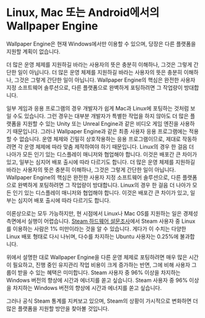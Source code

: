 # Linux, Mac 또는 Android에서의 Wallpaper Engine

Wallpaper Engine은 현재 Windows에서만 이용할 수 있으며, 당장은 다른 플랫폼을 지원할 계획이 없습니다.

더 많은 운영 체제를 지원하길 바라는 사용자의 뜻은 충분히 이해하나, 그것은 그렇게 간단한 일이 아닙니다. 더 많은 운영 체제를 지원하길 바라는 사용자의 뜻은 충분히 이해하나, 그것은 그렇게 간단한 일이 아닙니다. Wallpaper Engine의 핵심은 완전한 사용자 지정 소프트웨어 솔루션으로, 다른 플랫폼으로 완벽하게 포팅하려면 그 작업량이 방대합니다.

일부 게임과 응용 프로그램의 경우 개발자가 쉽게 Mac과 Linux에 포팅하는 것처럼 보일 수도 있습니다. 그런 경우는 대부분 개발자가 특별한 작업을 하지 않아도 더 많은 플랫폼을 지원할 수 있는 Unity 또는 Unreal Engine과 같은 비디오 게임 엔진을 사용하기 때문입니다. 그러나 Wallpaper Engine과 같은 최종 사용자 응용 프로그램에는 적용할 수 없습니다. 운영 체제와 긴밀히 상호작용하는 응용 프로그램이므로, 제대로 작동하려면 각 운영 체제에 따라 맞춤 제작하여야 하기 때문입니다. Linux의 경우 한 걸음 더 나아가 모든 인기 있는 디스플레이 매니저와 협업해야 합니다. 이것은 배포간 큰 차이가 있고, 일부는 심지어 배포 출시에 따라 다르기도 합니다. 더 많은 운영 체제를 지원하길 바라는 사용자의 뜻은 충분히 이해하나, 그것은 그렇게 간단한 일이 아닙니다. Wallpaper Engine의 핵심은 완전한 사용자 지정 소프트웨어 솔루션으로, 다른 플랫폼으로 완벽하게 포팅하려면 그 작업량이 방대합니다. Linux의 경우 한 걸음 더 나아가 모든 인기 있는 디스플레이 매니저와 협업해야 합니다. 이것은 배포간 큰 차이가 있고, 일부는 심지어 배포 출시에 따라 다르기도 합니다.

이론상으로는 모두 가능하지만, 현 시점에서 Linux나 Mac OS를 지원하는 일은 경제성 측면에서 실행이 어렵습니다. [Steam 하드웨어 설문조사](https://store.steampowered.com/hwsurvey)에서 Steam 사용자 중 Linux를 이용하는 사람은 1% 미만이라는 것을 알 수 있습니다. 게다가 이 수치는 다양한 Linux 배포 형태로 다시 나뉘며, 다수를 차지하는 Ubuntu 사용자는 0.25%에 불과합니다.

위에서 설명한 대로 Wallpaper Engine을 다른 운영 체제로 포팅하려면 매우 많은 시간이 필요하고, 진행 중인 유지관리 작업 비용이 크게 증가하는 반면, 그에 비해 사용자 그룹이 받을 수 있는 혜택은 미미합니다. Steam 사용자 중 96% 이상을 차지하는 Windows 버전의 향상에 시간과 에너지를 쏟고 싶습니다. Steam 사용자 중 96% 이상을 차지하는 Windows 버전의 향상에 시간과 에너지를 쏟고 싶습니다.

그러나 공식 Steam 통계를 지켜보고 있으며, Steam의 상황이 가시적으로 변화하면 더 많은 플랫폼을 지원할 방안을 찾아볼 것입니다. 